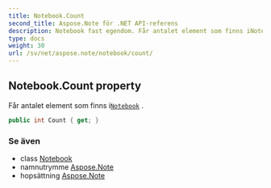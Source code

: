 ```yaml
---
title: Notebook.Count
second_title: Aspose.Note för .NET API-referens
description: Notebook fast egendom. Får antalet element som finns iNotebook .
type: docs
weight: 30
url: /sv/net/aspose.note/notebook/count/
---
```

## Notebook.Count property

Får antalet element som finns i[`Notebook`](../) .

```csharp
public int Count { get; }
```

### Se även

* class [Notebook](../)
* namnutrymme [Aspose.Note](../../notebook/)
* hopsättning [Aspose.Note](../../../)


